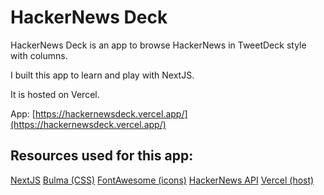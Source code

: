 # HackerNews Deck
HackerNews Deck is an app to browse HackerNews in TweetDeck style with columns.

I built this app to learn and play with NextJS.

It is hosted on Vercel.

App: [https://hackernewsdeck.vercel.app/](https://hackernewsdeck.vercel.app/)

## Resources used for this app:
[NextJS](https://nextjs.org/)
[Bulma (CSS)](https://bulma.io/)
[FontAwesome (icons)](https://fontawesome.com/)
[HackerNews API](https://github.com/HackerNews/API)
[Vercel (host)](https://vercel.com/)